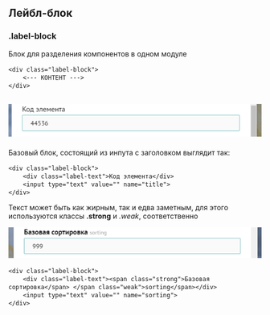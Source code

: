 ## Лейбл-блок

### .label-block

Блок для разделения компонентов в одном модуле

```
<div class="label-block">
    <--- КОНТЕНТ --->
</div>
```

## ![](/assets/label-block-default.png)

Базовый блок, состоящий из инпута с заголовком выглядит так:

```
<div class="label-block">
    <div class="label-text">Код элемента</div>
    <input type="text" value="" name="title">
</div>
```



Текст может быть как жирным, так и едва заметным, для этого используются классы **.strong** и _.weak_, соответственно

![](/assets/label-block-str-weak.png)

```
<div class="label-block">
    <div class="label-text"><span class="strong">Базовая сортировка</span> </span class="weak">sorting</span></div>
    <input type="text" value="" name="sorting">
</div>
```




